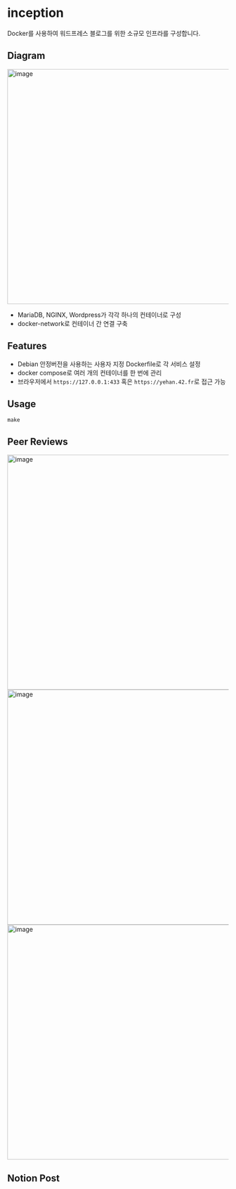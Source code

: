 # inception
Docker를 사용하여 워드프레스 블로그를 위한 소규모 인프라를 구성합니다.

## Diagram
<img width="535" alt="image" src="https://github.com/yeseulgangahan/inception/assets/88709878/6093e81f-a7fb-4b4f-b1ce-1aa30b9c0f71">

- MariaDB, NGINX, Wordpress가 각각 하나의 컨테이너로 구성
- docker-network로 컨테이너 간 연결 구축

## Features
- Debian 안정버전을 사용하는 사용자 지정 Dockerfile로 각 서비스 설정
- docker compose로 여러 개의 컨테이너를 한 번에 관리
- 브라우저에서 `https://127.0.0.1:433` 혹은 `https://yehan.42.fr`로 접근 가능

## Usage
`make`

## Peer Reviews
<img width="535" alt="image" src="https://github.com/yeseulgangahan/inception/assets/88709878/503a1d39-fa51-4057-bcc0-baf978f163c2">
<img width="535" alt="image" src="https://github.com/yeseulgangahan/inception/assets/88709878/04531b61-7e89-44aa-9594-fcbe1d8d5c4c">
<img width="535" alt="image" src="https://github.com/yeseulgangahan/inception/assets/88709878/4caacbf6-411c-42e2-a366-13acf6fbd64d">

## Notion Post

